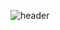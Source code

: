 ![header](https://capsule-render.vercel.app/api?type=egg&color=auto&height=300&section=header&text=Harin%20Github&fontSize=90)
